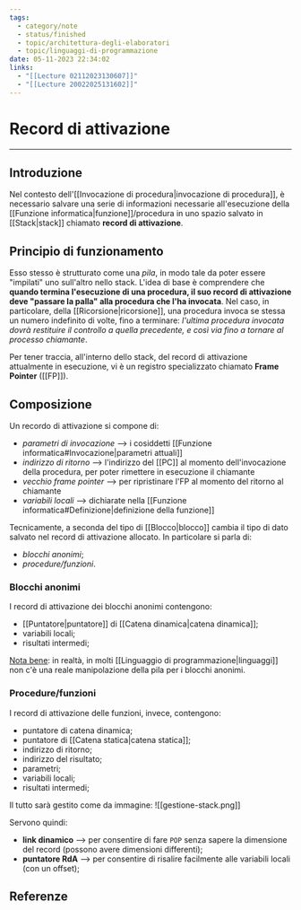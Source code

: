 ```yaml
---
tags:
  - category/note
  - status/finished
  - topic/architettura-degli-elaboratori
  - topic/linguaggi-di-programmazione
date: 05-11-2023 22:34:02
links:
  - "[[Lecture 02112023130607]]"
  - "[[Lecture 20022025131602]]"
---
```

# Record di attivazione
---
## Introduzione
Nel contesto dell'[[Invocazione di procedura|invocazione di procedura]], è necessario salvare una serie di informazioni necessarie all'esecuzione della [[Funzione informatica|funzione]]/procedura in uno spazio salvato in [[Stack|stack]] chiamato **record di attivazione**.

## Principio di funzionamento
Esso stesso è strutturato come una _pila_, in modo tale da poter essere "impilati" uno sull'altro nello stack. L'idea di base è comprendere che **quando termina l'esecuzione di una procedura, il suo record di attivazione deve "passare la palla" alla procedura che l'ha invocata**. Nel caso, in particolare, della [[Ricorsione|ricorsione]], una procedura invoca se stessa un numero indefinito di volte, fino a terminare: _l'ultima procedura invocata dovrà restituire il controllo a quella precedente, e così via fino a tornare al processo chiamante_.

Per tener traccia, all'interno dello stack, del record di attivazione attualmente in esecuzione, vi è un registro specializzato chiamato **Frame Pointer** ([[FP]]).

## Composizione
Un recordo di attivazione si compone di:
- _parametri di invocazione_ --> i cosiddetti [[Funzione informatica#Invocazione|parametri attuali]]
- _indirizzo di ritorno_ --> l'indirizzo del [[PC]] al momento dell'invocazione della procedura, per poter rimettere in esecuzione il chiamante
- _vecchio frame pointer_ --> per ripristinare l'FP al momento del ritorno al chiamante
- _variabili locali_ --> dichiarate nella [[Funzione informatica#Definizione|definizione della funzione]]

Tecnicamente, a seconda del tipo di [[Blocco|blocco]] cambia il tipo di dato salvato nel record di attivazione allocato. In particolare si parla di:
- _blocchi anonimi_;
- _procedure/funzioni_.

### Blocchi anonimi
I record di attivazione dei blocchi anonimi contengono:
- [[Puntatore|puntatore]] di [[Catena dinamica|catena dinamica]];
- variabili locali;
- risultati intermedi;

<u>Nota bene</u>: in realtà, in molti [[Linguaggio di programmazione|linguaggi]] non c'è una reale manipolazione della pila per i blocchi anonimi.

### Procedure/funzioni
I record di attivazione delle funzioni, invece, contengono:
- puntatore di catena dinamica;
- puntatore di [[Catena statica|catena statica]];
- indirizzo di ritorno;
- indirizzo del risultato;
- parametri;
- variabili locali;
- risultati intermedi;

Il tutto sarà gestito come da immagine:
![[gestione-stack.png]]

Servono quindi:
- **link dinamico** --> per consentire di fare `POP` senza sapere la dimensione del record (possono avere dimensioni differenti);
- **puntatore RdA** --> per consentire di risalire facilmente alle variabili locali (con un offset);

## Referenze
